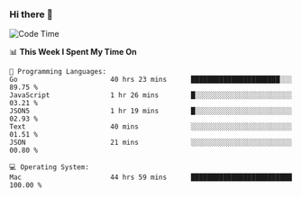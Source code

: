 ### Hi there 👋

<!--
**CrazyCollin/crazycollin** is a ✨ _special_ ✨ repository because its `README.md` (this file) appears on your GitHub profile.

Here are some ideas to get you started:

- 🔭 I’m currently working on ...
- 🌱 I’m currently learning ...
- 👯 I’m looking to collaborate on ...
- 🤔 I’m looking for help with ...
- 💬 Ask me about ...
- 📫 How to reach me: ...
- 😄 Pronouns: ...
- ⚡ Fun fact: ...
-->

<!--START_SECTION:waka-->
![Code Time](http://img.shields.io/badge/Code%20Time-4%2C748%20hrs%2043%20mins-blue)

📊 **This Week I Spent My Time On** 

```text
💬 Programming Languages: 
Go                       40 hrs 23 mins      ██████████████████████░░░   89.75 % 
JavaScript               1 hr 26 mins        █░░░░░░░░░░░░░░░░░░░░░░░░   03.21 % 
JSON5                    1 hr 19 mins        █░░░░░░░░░░░░░░░░░░░░░░░░   02.93 % 
Text                     40 mins             ░░░░░░░░░░░░░░░░░░░░░░░░░   01.51 % 
JSON                     21 mins             ░░░░░░░░░░░░░░░░░░░░░░░░░   00.80 % 

💻 Operating System: 
Mac                      44 hrs 59 mins      █████████████████████████   100.00 % 
```


<!--END_SECTION:waka-->

